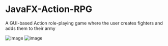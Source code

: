 # JavaFX-Action-RPG
A GUI-based Action role-playing game where the user creates fighters and adds them to their army

![image](https://user-images.githubusercontent.com/91769410/182266960-634ba24e-e9e5-417b-835b-44d964460705.png)
![image](https://user-images.githubusercontent.com/91769410/182266985-de1284f2-dcba-49dd-9966-9e0077ef3992.png)
